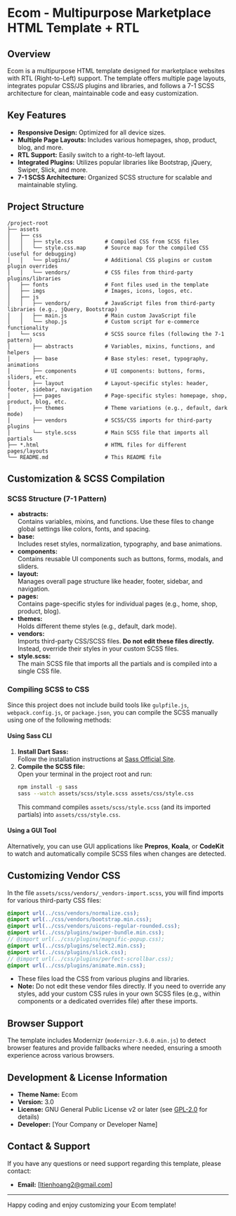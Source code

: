 # Ecom - Multipurpose Marketplace HTML Template + RTL

## Overview
Ecom is a multipurpose HTML template designed for marketplace websites with RTL (Right-to-Left) support. The template offers multiple page layouts, integrates popular CSS/JS plugins and libraries, and follows a 7-1 SCSS architecture for clean, maintainable code and easy customization.

## Key Features
- **Responsive Design:** Optimized for all device sizes.
- **Multiple Page Layouts:** Includes various homepages, shop, product, blog, and more.
- **RTL Support:** Easily switch to a right-to-left layout.
- **Integrated Plugins:** Utilizes popular libraries like Bootstrap, jQuery, Swiper, Slick, and more.
- **7-1 SCSS Architecture:** Organized SCSS structure for scalable and maintainable styling.

## Project Structure
```
/project-root
├── assets
│   ├── css
│   │   ├── style.css          # Compiled CSS from SCSS files
│   │   └── style.css.map      # Source map for the compiled CSS (useful for debugging)
│   │   └── plugins/           # Additional CSS plugins or custom plugin overrides
│   │   └── vendors/           # CSS files from third-party plugins/libraries
│   ├── fonts                  # Font files used in the template
│   ├── imgs                   # Images, icons, logos, etc.
│   ├── js
│   │   ├── vendors/           # JavaScript files from third-party libraries (e.g., jQuery, Bootstrap)
│   │   ├── main.js            # Main custom JavaScript file
│   │   └── shop.js            # Custom script for e-commerce functionality
│   └── scss                   # SCSS source files (following the 7-1 pattern)
│       ├── abstracts          # Variables, mixins, functions, and helpers
│       ├── base               # Base styles: reset, typography, animations
│       ├── components         # UI components: buttons, forms, sliders, etc.
│       ├── layout             # Layout-specific styles: header, footer, sidebar, navigation
│       ├── pages              # Page-specific styles: homepage, shop, product, blog, etc.
│       ├── themes             # Theme variations (e.g., default, dark mode)
│       ├── vendors            # SCSS/CSS imports for third-party plugins
│       └── style.scss         # Main SCSS file that imports all partials
├── *.html                     # HTML files for different pages/layouts
└── README.md                  # This README file
```

## Customization & SCSS Compilation

### SCSS Structure (7-1 Pattern)
- **abstracts:**  
  Contains variables, mixins, and functions. Use these files to change global settings like colors, fonts, and spacing.
- **base:**  
  Includes reset styles, normalization, typography, and base animations.
- **components:**  
  Contains reusable UI components such as buttons, forms, modals, and sliders.
- **layout:**  
  Manages overall page structure like header, footer, sidebar, and navigation.
- **pages:**  
  Contains page-specific styles for individual pages (e.g., home, shop, product, blog).
- **themes:**  
  Holds different theme styles (e.g., default, dark mode).
- **vendors:**  
  Imports third-party CSS/SCSS files. **Do not edit these files directly.** Instead, override their styles in your custom SCSS files.
- **style.scss:**  
  The main SCSS file that imports all the partials and is compiled into a single CSS file.

### Compiling SCSS to CSS
Since this project does not include build tools like `gulpfile.js`, `webpack.config.js`, or `package.json`, you can compile the SCSS manually using one of the following methods:

#### Using Sass CLI
1. **Install Dart Sass:**  
   Follow the installation instructions at [Sass Official Site](https://sass-lang.com/install).
2. **Compile the SCSS file:**  
   Open your terminal in the project root and run:
   ```bash
   npm install -g sass
   sass --watch assets/scss/style.scss assets/css/style.css
   ```
   This command compiles `assets/scss/style.scss` (and its imported partials) into `assets/css/style.css`.

#### Using a GUI Tool
Alternatively, you can use GUI applications like **Prepros**, **Koala**, or **CodeKit** to watch and automatically compile SCSS files when changes are detected.

## Customizing Vendor CSS
In the file `assets/scss/vendors/_vendors-import.scss`, you will find imports for various third-party CSS files:
```scss
@import url(../css/vendors/normalize.css);
@import url(../css/vendors/bootstrap.min.css);
@import url(../css/vendors/uicons-regular-rounded.css);
@import url(../css/plugins/swiper-bundle.min.css);
// @import url(../css/plugins/magnific-popup.css);
@import url(../css/plugins/select2.min.css);
@import url(../css/plugins/slick.css);
// @import url(../css/plugins/perfect-scrollbar.css);
@import url(../css/plugins/animate.min.css);
```
- These files load the CSS from various plugins and libraries.
- **Note:** Do not edit these vendor files directly. If you need to override any styles, add your custom CSS rules in your own SCSS files (e.g., within components or a dedicated overrides file) after these imports.

## Browser Support
The template includes Modernizr (`modernizr-3.6.0.min.js`) to detect browser features and provide fallbacks where needed, ensuring a smooth experience across various browsers.

## Development & License Information
- **Theme Name:** Ecom
- **Version:** 3.0
- **License:** GNU General Public License v2 or later (see [GPL-2.0](http://www.gnu.org/licenses/gpl-2.0.html) for details)
- **Developer:** [Your Company or Developer Name]

## Contact & Support
If you have any questions or need support regarding this template, please contact:
- **Email:** [ltienhoang2@gmail.com]
---

Happy coding and enjoy customizing your Ecom template!
